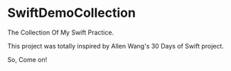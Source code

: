 # SwiftDemoCollection
The Collection Of My Swift Practice.

This project was totally inspired by Allen Wang's 30 Days of Swift project.

So, Come on!

